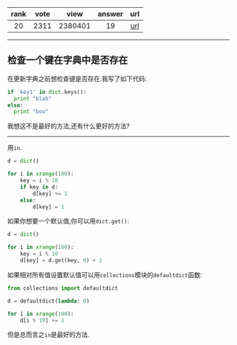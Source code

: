 
| rank | vote | view | answer | url |
|:-:|:-:|:-:|:-:|:-:|
|20|2311|2380401|19| [url](http://stackoverflow.com/questions/1602934/check-if-a-given-key-already-exists-in-a-dictionary) |
***

## 检查一个键在字典中是否存在

在更新字典之前想检查键是否存在.我写了如下代码:

```python
if 'key1' in dict.keys():
  print "blah"
else:
  print "boo"
```

我想这不是最好的方法,还有什么更好的方法?

***

用`in`.

```python
d = dict()

for i in xrange(100):
    key = i % 10
    if key in d:
        d[key] += 1
    else:
        d[key] = 1
```

如果你想要一个默认值,你可以用`dict.get()`:

```python
d = dict()

for i in xrange(100):
    key = i % 10
    d[key] = d.get(key, 0) + 1
```

如果相对所有值设置默认值可以用`collections`模块的`defaultdict`函数:

```python
from collections import defaultdict

d = defaultdict(lambda: 0)

for i in xrange(100):
    d[i % 10] += 1
```

但是总而言之`in`是最好的方法.